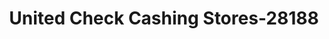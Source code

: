 ---
f_zip-code: 19070
f_state-code: PA
title: United Check Cashing Stores-28188
f_phone: 610-543-6470
f_city-only: Morton
f_address: Route 420 & Morton Avenue Morton
f_location-unique-id: '28188'
slug: united-check-cashing-stores-28188
updated-on: '2024-05-30T13:46:58.046Z'
created-on: '2024-05-30T13:36:59.803Z'
published-on: '2024-05-30T13:54:32.469Z'
f_city-state: cms/city/morton-pa.md
f_company: cms/company/united-check-cashing-stores.md
f_state: cms/state/pennsylvania.md
layout: '[payday-loan].html'
tags: payday-loan
---